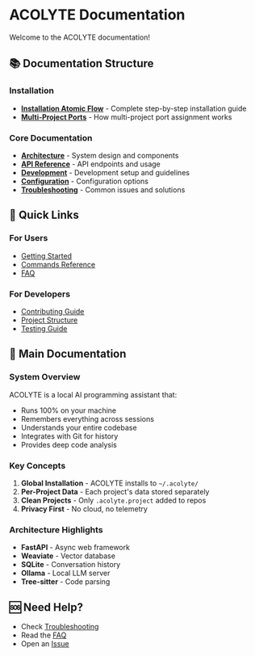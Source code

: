 # ACOLYTE Documentation

Welcome to the ACOLYTE documentation!

## 📚 Documentation Structure

### Installation
- **[Installation Atomic Flow](INSTALLATION_ATOMIC_FLOW.md)** - Complete step-by-step installation guide
- **[Multi-Project Ports](MULTI_PROJECT_PORTS.md)** - How multi-project port assignment works

### Core Documentation
- **[Architecture](ARCHITECTURE.md)** - System design and components
- **[API Reference](API.md)** - API endpoints and usage
- **[Development](DEVELOPMENT.md)** - Development setup and guidelines
- **[Configuration](CONFIGURATION.md)** - Configuration options
- **[Troubleshooting](TROUBLESHOOTING.md)** - Common issues and solutions

## 🚀 Quick Links

### For Users
- [Getting Started](../README.md#quick-start)
- [Commands Reference](../README.md#commands)
- [FAQ](FAQ.md)

### For Developers
- [Contributing Guide](../CONTRIBUTING.md)
- [Project Structure](ARCHITECTURE.md#project-structure)
- [Testing Guide](DEVELOPMENT.md#testing)

## 📖 Main Documentation

### System Overview

ACOLYTE is a local AI programming assistant that:
- Runs 100% on your machine
- Remembers everything across sessions
- Understands your entire codebase
- Integrates with Git for history
- Provides deep code analysis

### Key Concepts

1. **Global Installation** - ACOLYTE installs to `~/.acolyte/`
2. **Per-Project Data** - Each project's data stored separately
3. **Clean Projects** - Only `.acolyte.project` added to repos
4. **Privacy First** - No cloud, no telemetry

### Architecture Highlights

- **FastAPI** - Async web framework
- **Weaviate** - Vector database
- **SQLite** - Conversation history
- **Ollama** - Local LLM server
- **Tree-sitter** - Code parsing

## 🆘 Need Help?

- Check [Troubleshooting](TROUBLESHOOTING.md)
- Read the [FAQ](FAQ.md)
- Open an [Issue](https://github.com/yourusername/acolyte/issues)
